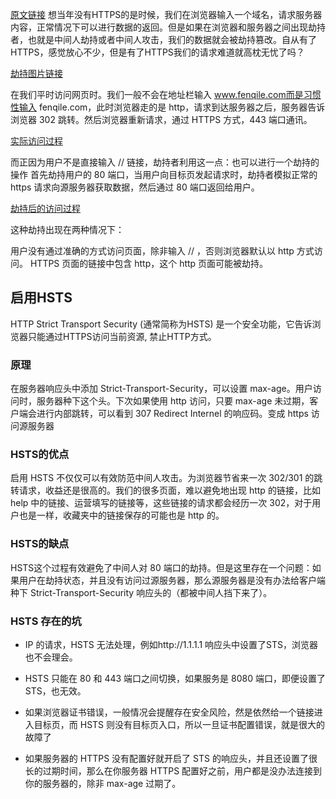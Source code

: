 [原文链接](https://juejin.cn/post/6844903952211771405)
想当年没有HTTPS的是时候，我们在浏览器输入一个域名，请求服务器内容，正常情况下可以进行数据的返回。但是如果在浏览器和服务器之间出现劫持者，也就是中间人劫持或者中间人攻击，我们的数据就会被劫持篡改。自从有了HTTPS，感觉放心不少，但是有了HTTPS我们的请求难道就高枕无忧了吗？

[劫持图片链接](https://p1-jj.byteimg.com/tos-cn-i-t2oaga2asx/gold-user-assets/2019/9/24/16d63eda4deadde8~tplv-t2oaga2asx-zoom-in-crop-mark:4536:0:0:0.image)

在我们平时访问网页时。我们一般不会在地址栏输入 www.fenqile.com而是习惯性输入 fenqile.com，此时浏览器走的是 http，请求到达服务器之后，服务器告诉浏览器 302 跳转。然后浏览器重新请求，通过 HTTPS 方式，443 端口通讯。

[实际访问过程](https://p1-jj.byteimg.com/tos-cn-i-t2oaga2asx/gold-user-assets/2019/9/25/16d6402bc1a3761e~tplv-t2oaga2asx-zoom-in-crop-mark:4536:0:0:0.image)

而正因为用户不是直接输入 // 链接，劫持者利用这一点：也可以进行一个劫持的操作 首先劫持用户的 80 端口，当用户向目标页发起请求时，劫持者模拟正常的 https 请求向源服务器获取数据，然后通过 80 端口返回给用户。

[劫持后的访问过程](https://p1-jj.byteimg.com/tos-cn-i-t2oaga2asx/gold-user-assets/2019/9/25/16d640c0684526cd~tplv-t2oaga2asx-zoom-in-crop-mark:4536:0:0:0.image)

这种劫持出现在两种情况下：

用户没有通过准确的方式访问页面，除非输入 // ，否则浏览器默认以 http 方式访问。
HTTPS 页面的链接中包含 http，这个 http 页面可能被劫持。

## 启用HSTS
HTTP Strict Transport Security (通常简称为HSTS) 是一个安全功能，它告诉浏览器只能通过HTTPS访问当前资源, 禁止HTTP方式。

### 原理

在服务器响应头中添加 Strict-Transport-Security，可以设置 max-age。用户访问时，服务器种下这个头。下次如果使用 http 访问，只要 max-age 未过期，客户端会进行内部跳转，可以看到 307 Redirect Internel 的响应码。变成 https 访问源服务器

### HSTS的优点

启用 HSTS 不仅仅可以有效防范中间人攻击。为浏览器节省来一次 302/301 的跳转请求，收益还是很高的。我们的很多页面，难以避免地出现 http 的链接，比如 help 中的链接、运营填写的链接等，这些链接的请求都会经历一次 302，对于用户也是一样，收藏夹中的链接保存的可能也是 http 的。

### HSTS的缺点
HSTS这个过程有效避免了中间人对 80 端口的劫持。但是这里存在一个问题：如果用户在劫持状态，并且没有访问过源服务器，那么源服务器是没有办法给客户端种下 Strict-Transport-Security 响应头的（都被中间人挡下来了）。

### HSTS 存在的坑

* IP 的请求，HSTS 无法处理，例如http://1.1.1.1 响应头中设置了STS，浏览器也不会理会。

* HSTS 只能在 80 和 443 端口之间切换，如果服务是 8080 端口，即便设置了 STS，也无效。

* 如果浏览器证书错误，一般情况会提醒存在安全风险，然是依然给一个链接进入目标页，而 HSTS 则没有目标页入口，所以一旦证书配置错误，就是很大的故障了

* 如果服务器的 HTTPS 没有配置好就开启了 STS 的响应头，并且还设置了很长的过期时间，那么在你服务器 HTTPS 配置好之前，用户都是没办法连接到你的服务器的，除非 max-age 过期了。


